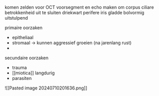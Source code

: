komen zelden voor
OCT voorsegment en echo maken om corpus ciliare betrokkenheid uit te sluiten
driekwart perifere iris
gladde bolvormig uitstulpend

primaire oorzaken
- epitheliaal
- stromaal -> kunnen aggressief groeien (na jarenlang rust)
- 
secundaire oorzaken
- trauma
- [[miotica]] langdurig
- parasiten

![[Pasted image 20240710201636.png]]